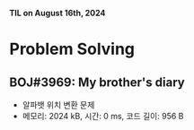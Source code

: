 **TIL on August 16th, 2024**

# Problem Solving
## BOJ#3969: My brother's diary
* 알파뱃 위치 변환 문제
* 메모리: 2024 kB, 시간: 0 ms, 코드 길이: 956 B
